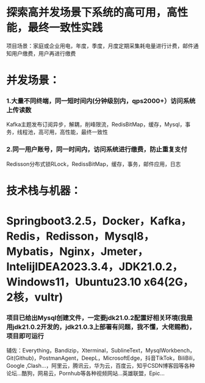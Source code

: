 <h1>探索高并发场景下系统的高可用，高性能，最终一致性实践</h1>
<p>项目场景：家庭或企业用电，年度，季度，月度定期采集耗电量进行计费，邮件通知用户缴费，用户再进行缴费</p>
  
<h1>并发场景：</h1>
<h3>1.大量不同终端，同一短时间内(分钟级别内，qps2000+）访问系统上传读数</h3>
<p>Kafka主题发布订阅异步，解耦，削峰限流，RedisBitMap，缓存，Mysql，事务，线程池，高可用，高性能，最终一致性</p>
<h3>2.同一用户账号，同一时间内，访问系统进行缴费，防止重复支付</h3>
<p>Redisson分布式锁RLock，RedissBitMap，缓存，事务，邮件应用，日志</p>

<h1>技术栈与机器：</h1>
<h1>Springboot3.2.5，Docker，Kafka，Redis，Redisson，Mysql8，Mybatis，Nginx，Jmeter，IntelijIDEA2023.3.4，JDK21.0.2，Windows11，Ubuntu23.10 x64(2G，2核，vultr)</h1>
<h3>项目已给出Mysql创建文件，一定要jdk21.0.2配置好相关环境(我是用jdk21.0.2开发的，jdk21.0.3上部署有问题，我不懂，大佬赐教)，项目即可运行</h3>

<p>辅佐：Everything，Bandizip，Xterminal，SublineText，MysqlWorkbench，Git(Github)，PostmanAgent，DeepL，MicrosoftEdge，抖音TikTok，BiliBili，Google ,Clash...，阿里云，腾讯云，华为云，百度云，知乎CSDN博客园等各种论坛...酷狗，网易云，Pornhub等各种视频网站...英雄联盟，Epic...</p>
